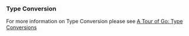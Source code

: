 ### Type Conversion

For more information on Type Conversion please see
[A Tour of Go: Type Conversions][type-conversion]

[type-conversion]: https://tour.golang.org/basics/13
